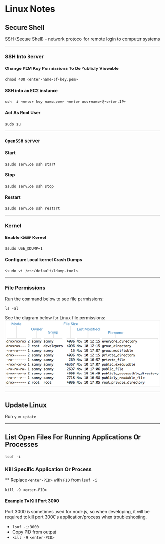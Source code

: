 # Linux Notes

## Secure Shell

SSH (Secure Shell) - network protocol for remote login to computer systems

---

### SSH Into Server

#### Change PEM Key Permissions To Be Publicly Viewable

`chmod 400 <enter-name-of-key.pem>`


#### SSH into an EC2 instance

`ssh -i <enter-key-name.pem> <enter-username>@<enter.IP>`

#### Act As Root User

`sudo su`

---

### `OpenSSH` server

#### Start

`$sudo service ssh start`

#### Stop

`$sudo service ssh stop`

#### Restart

`$sudo service ssh restart`

---

### Kernel

#### Enable `KDUMP` Kernel

`$sudo USE_KDUMP=1`

#### Configure Local kernel Crash Dumps

`$sudo vi /etc/default/kdump-tools`

---

### File Permissions

Run the command below to see file permissions:

`ls -al`

See the diagram below for Linux file permissions:
![permissions diagram](/images/linux-permissions-diagram.png)

---

## Update Linux

Run `yum update`

---

## List Open Files For Running Applications Or Processes

`lsof -i`

### Kill Specific Application Or Process

** Replace `<enter-PID>` with `PID` from `lsof -i`

`kill -9 <enter-PID>`

#### Example To Kill Port 3000

Port 3000 is sometimes used for node.js, so when developing, it will be required to kill port 3000's application/process when troubleshooting.

* `lsof -i:3000`
* Copy PID from output
* `kill -9 <enter-PID>`
